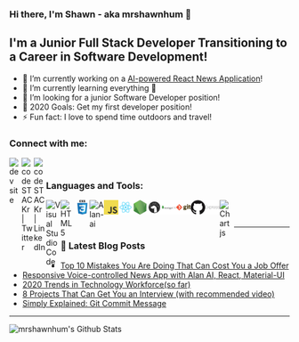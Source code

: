 ### Hi there, I'm Shawn - aka mrshawnhum 👋

## I'm a Junior Full Stack Developer Transitioning to a Career in Software Development!
- 🔭 I’m currently working on a [AI-powered React News Application](https://github.com/mrshawnhum/alan-ai-news)!
- 🌱 I’m currently learning everything 🤣
- :name_badge: I’m looking for a junior Software Developer position!
- 🥅 2020 Goals: Get my first developer position!
- ⚡ Fun fact: I love to spend time outdoors and travel!

### Connect with me:

[<img align="left" alt="dev site" width="22px" src="https://cdn3.iconfinder.com/data/icons/logos-and-brands-adobe/512/84_Dev-512.png" />][Dev]
[<img align="left" alt="codeSTACKr | Twitter" width="22px" src="https://cdn.jsdelivr.net/npm/simple-icons@v3/icons/twitter.svg" />][twitter]
[<img align="left" alt="codeSTACKr | LinkedIn" width="22px" src="https://cdn.jsdelivr.net/npm/simple-icons@v3/icons/linkedin.svg" />][linkedin]

<br />

### Languages and Tools:

<img align="left" alt="Visual Studio Code" width="26px" src="https://upload.wikimedia.org/wikipedia/commons/thumb/9/9a/Visual_Studio_Code_1.35_icon.svg/1200px-Visual_Studio_Code_1.35_icon.svg.png" />
<img align="left" alt="HTML5" width="26px" src="https://images.vexels.com/media/users/3/166383/isolated/preview/6024bc5746d7436c727825dc4fc23c22-html-programming-language-icon-by-vexels.png" />
<img align="left" alt="CSS3" width="26px" src="https://raw.githubusercontent.com/github/explore/80688e429a7d4ef2fca1e82350fe8e3517d3494d/topics/css/css.png" />
<img align="left" alt="Alan-ai" width="26px" src="https://images.prismic.io/ionicframeworkcom/668a7aa44c002ae8e2582d772b6f0cc03af90f17_alan-icon.png?auto=compress,format" />
<img align="left" alt="JavaScript" width="26px" src="https://raw.githubusercontent.com/github/explore/80688e429a7d4ef2fca1e82350fe8e3517d3494d/topics/javascript/javascript.png" />
<img align="left" alt="React" width="26px" src="https://raw.githubusercontent.com/github/explore/80688e429a7d4ef2fca1e82350fe8e3517d3494d/topics/react/react.png" />
<img align="left" alt="Node.js" width="26px" src="https://raw.githubusercontent.com/github/explore/80688e429a7d4ef2fca1e82350fe8e3517d3494d/topics/nodejs/nodejs.png" />
<img align="left" alt="Deno" width="26px" src="https://raw.githubusercontent.com/github/explore/361e2821e2dea67711cde99c9c40ed357061cf27/topics/deno/deno.png" />
<img align="left" alt="MongoDB" width="26px" src="https://raw.githubusercontent.com/github/explore/80688e429a7d4ef2fca1e82350fe8e3517d3494d/topics/mongodb/mongodb.png" />
<img align="left" alt="Git" width="26px" src="https://raw.githubusercontent.com/github/explore/80688e429a7d4ef2fca1e82350fe8e3517d3494d/topics/git/git.png" />
<img align="left" alt="GitHub" width="26px" src="https://raw.githubusercontent.com/github/explore/78df643247d429f6cc873026c0622819ad797942/topics/github/github.png" />
<img align="left" alt="Express" width="26px" src="https://raw.githubusercontent.com/github/explore/80688e429a7d4ef2fca1e82350fe8e3517d3494d/topics/express/express.png" />
<img align="left" alt="Chart js" width="26px" src="https://avatars1.githubusercontent.com/u/10342521?s=200&v=4" />


<br />
<br />

---

### 📕 Latest Blog Posts
<!-- BLOG-POST-LIST:START -->
- [Top 10 Mistakes You Are Doing That Can Cost You a Job Offer](https://dev.to/mrshawnhum/top-10-mistakes-you-are-doing-that-can-cost-you-a-job-offer-4ap4)
- [Responsive Voice-controlled News App with Alan AI, React, Material-UI](https://dev.to/mrshawnhum/responsive-voice-controlled-news-app-with-alan-ai-react-material-ui-2kcn)
- [2020 Trends in Technology Workforce(so far)](https://dev.to/mrshawnhum/2020-trends-in-technology-workforce-so-far-54hc)
- [8 Projects That Can Get You an Interview (with recommended video)](https://dev.to/mrshawnhum/8-projects-that-can-get-you-an-interview-with-recommended-video-12mm)
- [Simply Explained: Git Commit Message](https://dev.to/mrshawnhum/git-commit-message-simply-explained-162g)
<!-- BLOG-POST-LIST:END -->

---

<img align="left" alt="mrshawnhum's Github Stats" src="https://github-readme-stats.vercel.app/api?username=mrshawnhum&show_icons=true&hide_border=true" />

[twitter]: https://twitter.com/Shawnhumstl
[Dev]: https://dev.to/mrshawnhum
[linkedin]: https://www.linkedin.com/in/mrshawnhum/

